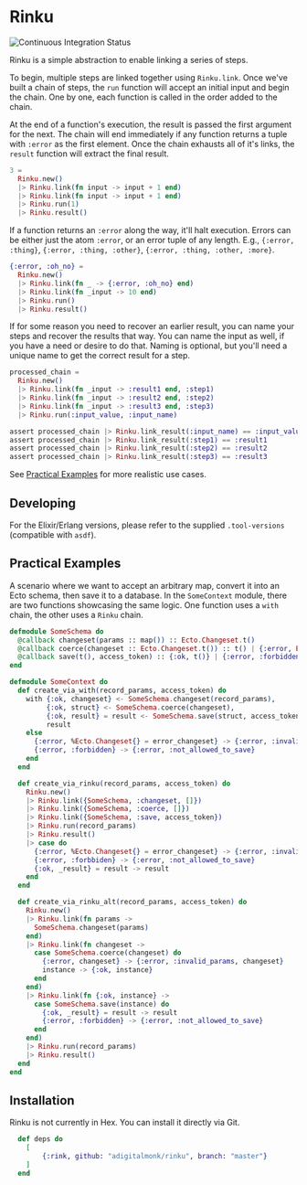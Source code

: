 # Rinku

![Continuous Integration Status](https://github.com/adigitalmonk/rinku/actions/workflows/elixir.yaml/badge.svg)

Rinku is a simple abstraction to enable linking a series of steps.

To begin, multiple steps are linked together using `Rinku.link`.
Once we've built a chain of steps, the `run` function will accept an initial input and begin the chain.
One by one, each function is called in the order added to the chain.

At the end of a function's execution, the result is passed the first argument for the next.
The chain will end immediately if any function returns a tuple with `:error` as the first element.
Once the chain exhausts all of it's links, the `result` function will extract the final result.

```elixir
3 =
  Rinku.new()
  |> Rinku.link(fn input -> input + 1 end)
  |> Rinku.link(fn input -> input + 1 end)
  |> Rinku.run(1)
  |> Rinku.result()
```

If a function returns an `:error` along the way, it'll halt execution.
Errors can be either just the atom `:error`, or an error tuple of any length. 
E.g., `{:error, :thing}`, `{:error, :thing, :other}`, `{:error, :thing, :other, :more}`.

```elixir
{:error, :oh_no} = 
  Rinku.new()
  |> Rinku.link(fn _ -> {:error, :oh_no} end)
  |> Rinku.link(fn _input -> 10 end)
  |> Rinku.run()
  |> Rinku.result()
```

If for some reason you need to recover an earlier result, you can name your steps and recover the results that way.
You can name the input as well, if you have a need or desire to do that.
Naming is optional, but you'll need a unique name to get the correct result for a step.

```elixir
processed_chain = 
  Rinku.new()
  |> Rinku.link(fn _input -> :result1 end, :step1)
  |> Rinku.link(fn _input -> :result2 end, :step2)
  |> Rinku.link(fn _input -> :result3 end, :step3)
  |> Rinku.run(:input_value, :input_name)

assert processed_chain |> Rinku.link_result(:input_name) == :input_value
assert processed_chain |> Rinku.link_result(:step1) == :result1
assert processed_chain |> Rinku.link_result(:step2) == :result2
assert processed_chain |> Rinku.link_result(:step3) == :result3
```

See [Practical Examples](#practical-examples) for more realistic use cases.

## Developing

For the Elixir/Erlang versions, please refer to the supplied `.tool-versions` (compatible with `asdf`).

## Practical Examples

A scenario where we want to accept an arbitrary map, convert it into an Ecto schema, then save it to a database.
In the `SomeContext` module, there are two functions showcasing the same logic.
One function uses a `with` chain, the other uses a `Rinku` chain.

```elixir
defmodule SomeSchema do
  @callback changeset(params :: map()) :: Ecto.Changeset.t()
  @callback coerce(changeset :: Ecto.Changeset.t()) :: t() | {:error, Ecto.Changeset.t()}
  @callback save(t(), access_token) :: {:ok, t()} | {:error, :forbidden}
end

defmodule SomeContext do
  def create_via_with(record_params, access_token) do
    with {:ok, changeset} <- SomeSchema.changeset(record_params),
         {:ok, struct} <- SomeSchema.coerce(changeset),
         {:ok, result} = result <- SomeSchema.save(struct, access_token) do
         result
    else
      {:error, %Ecto.Changeset{} = error_changeset} -> {:error, :invalid_params, error_changeset}
      {:error, :forbidden} -> {:error, :not_allowed_to_save}
    end
  end

  def create_via_rinku(record_params, access_token) do
    Rinku.new()
    |> Rinku.link({SomeSchema, :changeset, []})
    |> Rinku.link({SomeSchema, :coerce, []})
    |> Rinku.link({SomeSchema, :save, access_token})
    |> Rinku.run(record_params)
    |> Rinku.result()
    |> case do
      {:error, %Ecto.Changeset{} = error_changeset} -> {:error, :invalid_params, error_changeset}
      {:error, :forbbiden} -> {:error, :not_allowed_to_save}
      {:ok, _result} = result -> result
    end
  end

  def create_via_rinku_alt(record_params, access_token) do
    Rinku.new()
    |> Rinku.link(fn params -> 
      SomeSchema.changeset(params) 
    end)
    |> Rinku.link(fn changeset -> 
      case SomeSchema.coerce(changeset) do
        {:error, changeset} -> {:error, :invalid_params, changeset}
        instance -> {:ok, instance}
      end 
    end)
    |> Rinku.link(fn {:ok, instance} -> 
      case SomeSchema.save(instance) do
        {:ok, _result} = result -> result
        {:error, :forbidden} -> {:error, :not_allowed_to_save}
      end
    end)
    |> Rinku.run(record_params)
    |> Rinku.result()
  end
end
```

## Installation

Rinku is not currently in Hex.
You can install it directly via Git.

```elixir
  def deps do
    [
        {:rink, github: "adigitalmonk/rinku", branch: "master"}
    ]
  end
```

